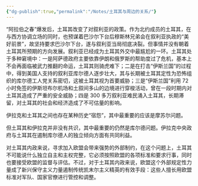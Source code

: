 ```yaml
---
{"dg-publish":true,"permalink":"/Notes/土耳其与周边的关系/"}
---
```



“阿拉伯之春”爆发后，土耳其改变了对叙利亚的政策。作为北约成员的土耳其，在与西方协调立场的同时，也预谋着巴沙尔下台后穆斯林兄弟会在叙利亚执政的“美好前景”，故坚持要求巴沙尔下台，遂与叙利亚当局彻底决裂。但事情并没有朝着土耳其所预期的方向发展。叙利亚已经成为土耳其外交中最尴尬的一环。土耳其处于多种窘境中：一是阿萨德政府主要依靠伊朗和俄罗斯的帮助度过了危机，基本上不会再面临被武力推翻的命运，土耳其则骑虎难下；二是在打击“伊斯兰国”的过程中，得到美国人支持的叙利亚库尔德人逐步壮大，其与长期被土耳其定性为恐怖组织的库尔德工人党关系密切，这被土耳其视为首要威胁；三是“伊斯兰国”利用 72 小时免签的伊斯坦布尔机场和土叙间多山的边境进行穿梭活动，曾在一段时期内对土耳其造成了严重的安全威胁；四是 300 多万叙利亚难民涌入土耳其，长期滞留，对土耳其的社会和经济造成了不可估量的影响。

伊拉克和土耳其之间也存在某种历史“宿怨”，其中最重要的应该是摩苏尔问题。

但土耳其和伊拉克并非没有共识，其中最重要的仍然是库尔德问题。伊拉克中央政府与土耳其在遏制库尔德人的独立倾向方面有共同利益。

对土耳其内政来说，寻求加入欧盟会带来强势的外部制约，在这个问题上，土耳其不可能说什么独立自主和主权完整，它必须按照欧盟的各项标准和要求行事，同时也要接受欧盟的监督与评估。不过，对于土耳其内政来说，欧盟这个外部规定性力量成了新兴保守主义力量遏制传统凯末尔主义精英的有效手段：这些人擅长用欧盟标准对军队、国家官僚进行管控和调整。
